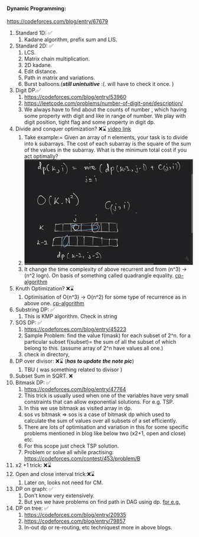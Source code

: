 #### Dynamic Programming:
https://codeforces.com/blog/entry/67679

1. Standard 1D: ✅
   1. Kadane algorithm, prefix sum and LIS.
2. Standard 2D: ✅
   1. LCS.
   2. Matrix chain multiplication.
   3. 2D kadane.
   4. Edit distance.
   5. Path in matrix and variations.
   6. Burst balloons.(***still unintuitive*** :(. will have to check it once. )
3. Digit DP.✅
   1. https://codeforces.com/blog/entry/53960
   2. https://leetcode.com/problems/number-of-digit-one/description/
   3. We always have to find about the counts of number , which having some property with digit and like in range of number. We play with digit position, tight flag and some property in digit dp.
4. Divide and conquer optimization? ❌⌛ [video link](https://www.youtube.com/watch?v=Ec3fSWk9JOw&ab_channel=AlgorithmsConquered)
   1. Take example:= Given an array of n elements, your task is to divide into k subarrays. The cost of each subarray is the square of the sum of the values in the subarray. What is the minimum total cost if you act optimally?
   2. ![img.png](img.png) 
   3. It change the time complexity of above recurrent and from (n^3) -> (n^2 logn). On basis of something called quadrangle equality. [cp-algorithm](https://cp-algorithms.com/dynamic_programming/divide-and-conquer-dp.html)
5. Knuth Optimization? ❌⌛
   1. Optimisation of O(n^3) -> O(n^2) for some type of recurrence as in above one. [cp-algorithm](https://cp-algorithms.com/dynamic_programming/knuth-optimization.html) 
6. Substring DP: ✅
   1. This is KMP algorithm. Check in string
7. SOS DP: ✅
   1. https://codeforces.com/blog/entry/45223
   2. Sample Problem: find the value f(mask) for each subset of 2^n. for a particular subset f(subset)= the sum of all the subset of which belong to this. (assume array of 2^n have values all one.)
   3. check in directory,  
8. DP over divisor: ❌⌛ (***has to update the note pic***)
   1. TBU ( was something related to divisor )
9. Subset Sum in SQRT. ❌
10. Bitmask DP: ✅
    1. https://codeforces.com/blog/entry/47764
    2. This trick is usually used when one of the variables have very small constraints that can allow exponential solutions. For e.g. TSP.
    3. In this we use bitmask as visited array in dp.
    4. sos vs bitmask => sos is a case of bitmask dp which used to calculate the sum of values over all subsets of a set efficiently.
    5. There are lots of optimisation and variation in this for some specific problems mentioned in blog like below two (x2+1, open and close) etc.
    6. For this scope just check TSP solution.
    7. Problem or solve all while practising: https://codeforces.com/contest/453/problem/B
11. x2 +1 trick: ❌⌛
12. Open and close interval trick:❌⌛
    1. Later on, looks not need for CM.
13. DP on graph: ✅
    1. Don't know very extensively.
    2. But yes we have problems on find path in DAG using dp. [for e.g.](https://www.geeksforgeeks.org/longest-path-in-a-directed-acyclic-graph-dynamic-programming/)
14. DP on tree: ✅
    1. https://codeforces.com/blog/entry/20935
    2. https://codeforces.com/blog/entry/79857
    3. In-out dp or re-routing, etc techniquest more in above blogs.
